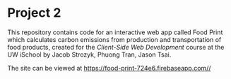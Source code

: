 # Project 2

This repository contains code for an interactive web app called Food Print which calculates carbon emissions from production and transportation of food products, created for the _Client-Side Web Development_ course at the UW iSchool by Jacob Strozyk, Phuong Tran, Jason Tsai.

The site can be viewed at <https://food-print-724e6.firebaseapp.com//>
